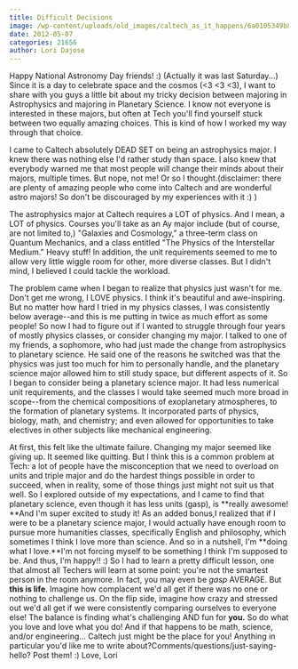 ```yaml
---
title: Difficult Decisions
image: /wp-content/uploads/old_images/caltech_as_it_happens/6a0105349b8251970b0168eb195555970c.jpg
date: 2012-05-07
categories: 21656
author: Lori Dajose
---
```


Happy National Astronomy Day friends! :) (Actually it was last Saturday...)
Since it is a day to celebrate space and the cosmos (&lt;3 &lt;3 &lt;3), I want to share with you guys a little bit about my tricky decision between majoring in Astrophysics and majoring in Planetary Science. I know not everyone is interested in these majors, but often at Tech you'll find yourself stuck between two equally amazing choices. This is kind of how I worked my way through that choice.

I came to Caltech absolutely DEAD SET on being an astrophysics major. I knew there was nothing else I'd rather study than space. I also knew that everybody warned me that most people will change their minds about their majors, multiple times. But nope, not me! Or so I thought.(disclaimer: there are plenty of amazing people who come into Caltech and are wonderful astro majors! So don't be discouraged by my experiences with it :) )

The astrophysics major at Caltech requires a LOT of physics. And I mean, a LOT of physics. Courses you'll take as an Ay major include (but of course, are not limited to,) "Galaxies and Cosmology," a three-term class on Quantum Mechanics, and a class entitled "The Physics of the Interstellar Medium." Heavy stuff! In addition, the unit requirements seemed to me to allow very little wiggle room for other, more diverse classes. But I didn't mind, I believed I could tackle the workload.

The problem came when I began to realize that physics just wasn't for me. Don't get me wrong, I LOVE physics. I think it's beautiful and awe-inspiring. But no matter how hard I tried in my physics classes, I was consistently below average--and this is me putting in twice as much effort as some people! So now I had to figure out if I wanted to struggle through four years of mostly physics classes, or consider changing my major. I talked to one of my friends, a sophomore, who had just made the change from astrophysics to planetary science. He said one of the reasons he switched was that the physics was just too much for him to personally handle, and the planetary science major allowed him to still study space, but different aspects of it. So I began to consider being a planetary science major. It had less numerical unit requirements, and the classes I would take seemed much more broad in scope--from the chemical compositions of exoplanetary atmospheres, to the formation of planetary systems. It incorporated parts of physics, biology, math, and chemistry; and even allowed for opportunities to take electives in other subjects like mechanical engineering.

At first, this felt like the ultimate failure. Changing my major seemed like giving up. It seemed like quitting. But I think this is a common problem at Tech: a lot of people have the misconception that we need to overload on units and triple major and do the hardest things possible in order to succeed, when in reality, some of those things just might not suit us that well. So I explored outside of my expectations, and I came to find that planetary science, even though it has less units (gasp), is **really awesome! **And I'm super excited to study it! As an added bonus,I realized that if I were to be a planetary science major, I would actually have enough room to pursue more humanities classes, specifically English and philosophy, which sometimes I think I love more than science. And so in a nutshell, I'm **doing what I love.**I'm not forcing myself to be something I think I'm supposed to be. And thus, I'm happy!! :)
So I had to learn a pretty difficult lesson, one that almost all Techers will learn at some point: you're not the smartest person in the room anymore. In fact, you may even be *gasp* AVERAGE. But **this is life**. Imagine how complacent we'd all get if there was no one or nothing to challenge us. On the flip side, imagine how crazy and stressed out we'd all get if we were consistently comparing ourselves to everyone else! The balance is finding what's challenging AND fun for **you.**
So do what you love and love what you do! And if that happens to be math, science, and/or engineering... Caltech just might be the place for you!
Anything in particular you'd like me to write about?Comments/questions/just-saying-hello? Post them! :)
Love,
Lori

